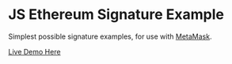 # JS Ethereum Signature Example

Simplest possible signature examples, for use with [MetaMask](https://metamask.io).

[Live Demo Here](https://emn178.github.io/js-eth-personal-sign-examples/)
